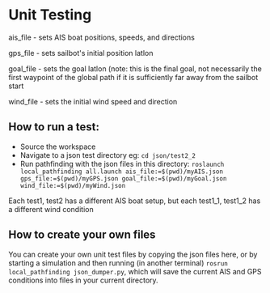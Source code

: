 # Unit Testing 

ais\_file - sets AIS boat positions, speeds, and directions

gps\_file - sets sailbot's initial position latlon

goal\_file - sets the goal latlon (note: this is the final goal, not necessarily the first waypoint of the global path if it is sufficiently far away from the sailbot start

wind\_file - sets the initial wind speed and direction

## How to run a test:

* Source the workspace
* Navigate to a json test directory eg: `cd json/test2_2`
* Run pathfinding with the json files in this directory: `roslaunch local_pathfinding all.launch ais_file:=$(pwd)/myAIS.json gps_file:=$(pwd)/myGPS.json goal_file:=$(pwd)/myGoal.json wind_file:=$(pwd)/myWind.json`


Each test1, test2 has a different AIS boat setup, but each test1\_1, test1\_2 has a different wind condition

## How to create your own files

You can create your own unit test files by copying the json files here, or by starting a simulation and then running (in another terminal) `rosrun local_pathfinding json_dumper.py`, which will save the current AIS and GPS conditions into files in your current directory.
